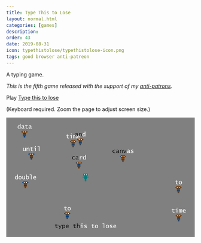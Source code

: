 ```yaml
---
title: Type This to Lose
layout: normal.html
categories: [games]
description:
order: 43
date: 2019-08-31
icon: typethistolose/typethistolose-icon.png
tags: good browser anti-patreon
---
```


A typing game.

_This is the fifth game released with the support of my [anti-patrons](/anti-patreon)._

<p>Play <a href="/typethis">Type this to lose</a></p>

(Keyboard required. Zoom the page to adjust screen size.)

![](1.png)
